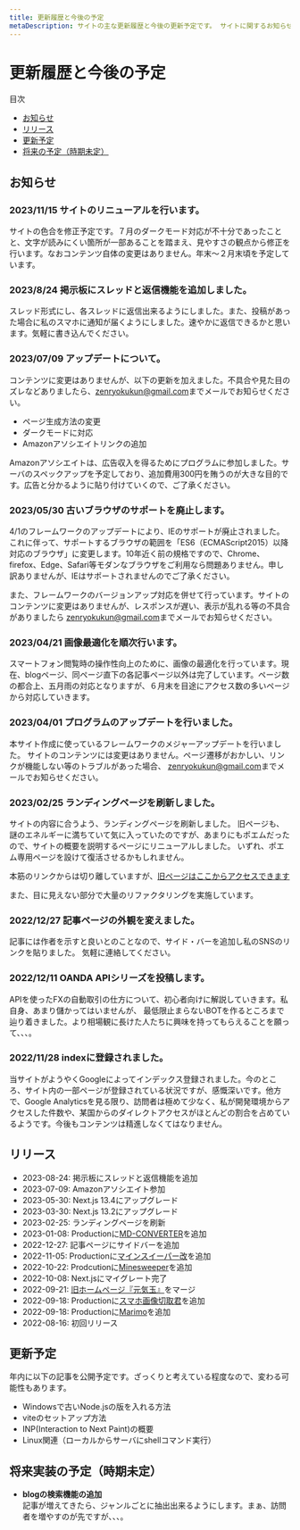 ```yaml
---
title: 更新履歴と今後の予定
metaDescription: サイトの主な更新履歴と今後の更新予定です。 サイトに関するお知らせも記載します。
---
```


# 更新履歴と今後の予定

<nav class="table-of-contents">
<div class="table__title">目次</div>
<ul class="table__wrapper">
  <li><a href="#news">お知らせ</a></li>
  <li><a href="#releases">リリース</a></li>
  <li><a href="#schedule">更新予定</a></li>
  <li><a href="#future">将来の予定（時期未定）</a></li>
</ul>
</nav>

<h2 ide="news">お知らせ</h2>

### 2023/11/15 サイトのリニューアルを行います。

サイトの色合を修正予定です。７月のダークモード対応が不十分であったことと、文字が読みにくい箇所が一部あることを踏まえ、見やすさの観点から修正を行います。なおコンテンツ自体の変更はありません。年末～２月末頃を予定しています。

### 2023/8/24 掲示板にスレッドと返信機能を追加しました。

スレッド形式にし、各スレッドに返信出来るようにしました。また、投稿があった場合に私のスマホに通知が届くようにしました。速やかに返信できるかと思います。気軽に書き込んでください。

### 2023/07/09 アップデートについて。

コンテンツに変更はありませんが、以下の更新を加えました。不具合や見た目のズレなどありましたら、<a href="zenryokukun@gmail.com">zenryokukun@gmail.com</a>までメールでお知らせください。

- ページ生成方法の変更
- ダークモードに対応
- Amazonアソシエイトリンクの追加

Amazonアソシエイトは、広告収入を得るためにプログラムに参加しました。サーバのスペックアップを予定しており、追加費用300円を賄うのが大きな目的です。広告と分かるように貼り付けていくので、ご了承ください。

### 2023/05/30 古いブラウザのサポートを廃止します。

4/1のフレームワークのアップデートにより、IEのサポートが廃止されました。これに伴って、サポートするブラウザの範囲を「ES6（ECMAScript2015）以降対応のブラウザ」に変更します。10年近く前の規格ですので、Chrome、firefox、Edge、Safari等モダンなブラウザをご利用なら問題ありません。申し訳ありませんが、IEはサポートされませんのでご了承ください。

また、フレームワークのバージョンアップ対応を併せて行っています。サイトのコンテンツに変更はありませんが、レスポンスが遅い、表示が乱れる等の不具合がありましたら
<a href="zenryokukun@gmail.com">zenryokukun@gmail.com</a>までメールでお知らせください。

### 2023/04/21 画像最適化を順次行います。

スマートフォン閲覧時の操作性向上のために、画像の最適化を行っています。現在、blogページ、同ページ直下の各記事ページ以外は完了しています。ページ数の都合上、五月雨の対応となりますが、６月末を目途にアクセス数の多いページから対応していきます。

### 2023/04/01 プログラムのアップデートを行いました。

本サイト作成に使っているフレームワークのメジャーアップデートを行いました。
サイトのコンテンツには変更はありません。ページ遷移がおかしい、リンクが機能しない等のトラブルがあった場合、
<a href="zenryokukun@gmail.com">zenryokukun@gmail.com</a>までメールでお知らせください。

### 2023/02/25 ランディングページを刷新しました。

サイトの内容に合うよう、ランディングページを刷新しました。
旧ページも、謎のエネルギーに満ちていて気に入っていたのですが、あまりにもポエムだったので、サイトの概要を説明するページにリニューアルしました。
いずれ、ポエム専用ページを設けて復活させるかもしれません。

本筋のリンクからは切り離していますが、[旧ページはここからアクセスできます](/_home)

また、目に見えない部分で大量のリファクタリングを実施しています。

### 2022/12/27 記事ページの外観を変えました。

記事には作者を示すと良いとのことなので、サイド・バーを追加し私のSNSのリンクを貼りました。
気軽に連絡してください。

### 2022/12/11 OANDA APIシリーズを投稿します。

APIを使ったFXの自動取引の仕方について、初心者向けに解説していきます。私自身、あまり儲かってはいませんが、
最低限止まらないBOTを作るところまで辿り着きました。より相場観に長けた人たちに興味を持ってもらえることを願って、、、。

### 2022/11/28 indexに登録されました。

当サイトがようやくGoogleによってインデックス登録されました。今のところ、サイト内の一部ページが登録されている状況ですが、感慨深いです。他方で、Google Analyticsを見る限り、訪問者は極めて少なく、私が開発環境からアクセスした件数や、某国からのダイレクトアクセスがほとんどの割合を占めているようです。今後もコンテンツは精進しなくてはなりません。

<h2 id="releases">リリース</h2>

- 2023-08-24: 掲示板にスレッドと返信機能を追加
- 2023-07-09: Amazonアソシエイト参加
- 2023-05-30: Next.js 13.4にアップグレード
- 2023-03-30: Next.js 13.2にアップグレード
- 2023-02-25: ランディングページを刷新
- 2023-01-08: Productionに[MD-CONVERTER](/production/md-converter)を追加
- 2022-12-27: 記事ページにサイドバーを追加
- 2022-11-05: Productionに[マインスイーパー改](/production/minesweeperkai)を追加
- 2022-10-22: Prodcutionに[Minesweeper](/production/minesweeper)を追加
- 2022-10-08: Next.jsにマイグレート完了
- 2022-09-21: [旧ホームページ『元気玉』](/html/genkidama/index.html)をマージ  
- 2022-09-18: Productionに[スマホ画像切取君](/html/cropper/index.html)を追加
- 2022-09-18: Productionに[Marimo](/html/marimo/index.html)を追加
- 2022-08-16: 初回リリース  

<h2 id="schedule">更新予定</h2>

年内に以下の記事を公開予定です。ざっくりと考えている程度なので、変わる可能性もあります。

- Windowsで古いNode.jsの版を入れる方法
- viteのセットアップ方法
- INP(Interaction to Next Paint)の概要
- Linux関連（ローカルからサーバにshellコマンド実行）

<h2 id="future">将来実装の予定（時期未定）</h2>
 
- **blogの検索機能の追加**  
  記事が増えてきたら、ジャンルごとに抽出出来るようにします。まぁ、訪問者を増やすのが先ですが、、、。
